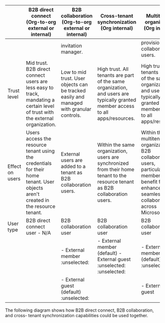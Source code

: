 
| | B2B direct connect (Org-to-org external or internal) | B2B collaboration (Org-to-org external or internal) | Cross-tenant synchronization (Org internal) | Multitenant organization (Org internal) |
| - | - | - | - | - |
| | | invitation manager. | | provision B2B collaboration users. |
| Trust level | Mid trust. B2B direct connect users are less easy to track, mandating a certain level of trust with the external organization. | Low to mid trust. User objects can be tracked easily and managed with granular controls. | High trust. All tenants are part of the same organization, and users are typically granted member access to all apps/resources. | High trust. All tenants are part of the same organization, and users are typically granted member access to all apps/resources. |
| Effect on users | Users access the resource tenant using the credentials for their home tenant. User objects aren't created in the resource tenant. | External users are added to a tenant as B2B collaboration users. | Within the same organization, users are synchronized from their home tenant to the resource tenant as B2B collaboration users. | Within the same multitenant organization, B2B collaboration users, particularly member users, benefit from enhanced, seamless collaboration across Microsoft 365. |
| User type | B2B direct connect user - N/A | B2B collaboration user | B2B collaboration user | B2B collaboration user |
||| - External member :unselected: | - External member (default) - External guest :unselected: :unselected: | - External member (default) :unselected: |
||| - External guest (default) :unselected: || - External guest |

The following diagram shows how B2B direct connect, B2B collaboration, and cross- tenant synchronization capabilities could be used together.
